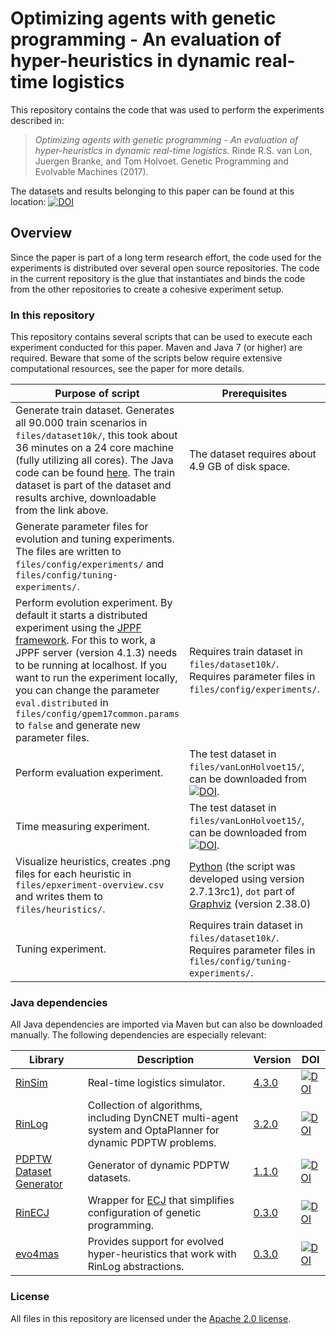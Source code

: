 # Optimizing agents with genetic programming - An evaluation of hyper-heuristics in dynamic real-time logistics

This repository contains the code that was used to perform the experiments described in:

 > *Optimizing agents with genetic programming - An evaluation of hyper-heuristics in dynamic real-time logistics.* Rinde R.S. van Lon, Juergen Branke, and Tom Holvoet. Genetic Programming and Evolvable Machines (2017).

The datasets and results belonging to this paper can be found at this location: 
[![DOI](https://zenodo.org/badge/DOI/10.5281/zenodo.259774.svg)](https://doi.org/10.5281/zenodo.259774)

## Overview

Since the paper is part of a long term research effort, the code used for the experiments is distributed over several open source repositories. The code in the current repository is the glue that instantiates and binds the code from the other repositories to create a cohesive experiment setup.

### In this repository

This repository contains several scripts that can be used to execute each experiment conducted for this paper. Maven and Java 7 (or higher) are required. Beware that some of the scripts below require extensive computational resources, see the paper for more details.

| Purpose of script        							| Prerequisites 																		| Command 
| ------------- 									| -------------																			| -------------
| Generate train dataset. Generates all 90.000 train scenarios in ```files/dataset10k/```, this took about 36 minutes on a 24 core machine (fully utilizing all cores). The Java code can be found [here](src/main/java/com/github/rinde/gpem17/GenerateTrainDataset.java).	The train dataset is part of the dataset and results archive, downloadable from the link above. | The dataset requires  about 4.9 GB of disk space.	| ```./generate-train-dataset.sh'''
| Generate parameter files for evolution and tuning experiments. The files are written to ```files/config/experiments/``` and ```files/config/tuning-experiments/```. | 																			| ```./generate-params.sh'''
| Perform evolution experiment. By default it starts a distributed experiment using the [JPPF framework](http://jppf.org/). For this to work, a JPPF server (version 4.1.3) needs to be running at localhost. If you want to run the experiment locally, you can change the parameter ```eval.distributed``` in ```files/config/gpem17common.params``` to ```false``` and generate new parameter files. | Requires train dataset in ```files/dataset10k/```. Requires  parameter files in ```files/config/experiments/```. 																		| ```./train-main.sh```
| Perform evaluation experiment. 					| The test dataset in ```files/vanLonHolvoet15/```, can be downloaded from [![DOI](https://zenodo.org/badge/DOI/10.5281/zenodo.209760.svg)](https://doi.org/10.5281/zenodo.209760).															| ```./evaluate-main.sh```
| Time measuring experiment. 						| The test dataset in ```files/vanLonHolvoet15/```, can be downloaded from [![DOI](https://zenodo.org/badge/DOI/10.5281/zenodo.209760.svg)](https://doi.org/10.5281/zenodo.209760).																						| ```./time-measure-exp.sh'''
| Visualize heuristics, creates .png files for each heuristic in ```files/epxeriment-overview.csv``` and writes them to ```files/heuristics/```. 								| [Python](https://www.python.org/) (the script was developed using version 2.7.13rc1), ```dot``` part of [Graphviz](http://graphviz.org/) (version 2.38.0)						| ```./visualize-heuristics.sh'''
| Tuning experiment. 								| Requires train dataset in ```files/dataset10k/```. Requires  parameter files in ```files/config/tuning-experiments/```.		| ```./train-tuning.sh```

### Java dependencies

All Java dependencies are imported via Maven but can also be downloaded manually. The following dependencies are especially relevant:

| Library										| Description																									| Version		| DOI
| -------------									| ------------- 																								| ------------- | -------------
| [RinSim](https://github.com/rinde/RinSim)		| Real-time logistics simulator.																				| [4.3.0](https://github.com/rinde/RinSim/releases/tag/v4.3.0)		    | [![DOI](https://zenodo.org/badge/DOI/10.5281/zenodo.192106.svg)](https://doi.org/10.5281/zenodo.192106)
| [RinLog](https://github.com/rinde/RinLog)		| Collection of algorithms, including DynCNET multi-agent system and OptaPlanner for dynamic PDPTW problems.	| [3.2.0](https://github.com/rinde/RinLog/releases/tag/v3.2.0)         | [![DOI](https://zenodo.org/badge/DOI/10.5281/zenodo.192111.svg)](https://doi.org/10.5281/zenodo.192111)
| [PDPTW Dataset Generator](https://github.com/rinde/pdptw-dataset-generator)	| Generator of dynamic PDPTW datasets.													| [1.1.0](https://github.com/rinde/pdptw-dataset-generator/releases/tag/v1.1.0)			| [![DOI](https://zenodo.org/badge/DOI/10.5281/zenodo.59259.svg)](https://doi.org/10.5281/zenodo.59259)
| [RinECJ](https://github.com/rinde/RinECJ) | Wrapper for [ECJ](http://cs.gmu.edu/~eclab/projects/ecj/) that simplifies configuration of genetic programming. |[0.3.0](https://github.com/rinde/RinECJ/releases/tag/v0.3.0) | [![DOI](https://zenodo.org/badge/DOI/10.5281/zenodo.259718.svg)](https://doi.org/10.5281/zenodo.259718)
| [evo4mas](https://github.com/rinde/evo4mas) | Provides support for evolved hyper-heuristics that work with RinLog abstractions. | [0.3.0](https://github.com/rinde/evo4mas/releases/tag/v0.3.0) | [![DOI](https://zenodo.org/badge/DOI/10.5281/zenodo.248966.svg)](https://doi.org/10.5281/zenodo.248966) 


### License

All files in this repository are licensed under the [Apache 2.0 license](LICENSE).
